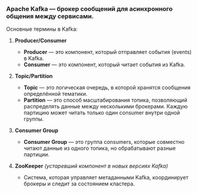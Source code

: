 ### Apache Kafka — брокер сообщений для асинхронного общения между сервисами.

Основные термины в Kafka:

1. **Producer/Consumer**
    
    - **Producer** — это компонент, который отправляет события (events) в Kafka.
    - **Consumer** — это компонент, который читает события из Kafka.
2. **Topic/Partition**
    
    - **Topic** — это логическая очередь, в которой хранятся сообщения определённой тематики.
    - **Partition** — это способ масштабирования топика, позволяющий распределять данные между несколькими брокерами. Каждую партицию может читать только один consumer внутри одной группы.
3. **Consumer Group**
    
    - **Consumer Group** — это группа consumers, которые совместно читают данные из одного топика, но обрабатывают разные партиции.
4. **ZooKeeper** _(устаревший компонент в новых версиях Kafka)_
    
    - Система, которая управляет метаданными Kafka, координирует брокеры и следит за состоянием кластера.

